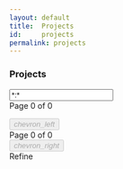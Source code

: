 ```yaml
---
layout: default
title:  Projects
id:     projects
permalink: projects
---
```


<div class="container">
  <section class="row projects-search section-block">
    <div class="col m7">
      <h3>Projects</h3>
    </div>
    <div class="col m5">
      <input id="projects-search-input" class="search-input" type="text" value="*:*" placeholder="Search Projects">
      <i class="fa fa-search" aria-hidden="true"></i>
    </div>
  </section>

  <section class="row">
    <div class="col m8" style="position:relative">
      <div class="projects-pagecount" style="top: -36px;">Page <span class="projects-current">0</span> of <span class="projects-last">0</span></div>
      <div class="projects-search-results">
        <ul>
          <!-- search results go here -->
        </ul>
      </div>
      <div class="projects-paging">
        <button class="projects-prev" disabled><i class="small material-icons">chevron_left</i></button>
        <div class="projects-pagecount">Page <span class="projects-current">0</span> of <span class="projects-last">0</span></div>
        <button class="projects-next" disabled><i class="small material-icons">chevron_right</i></button>
      </div>
    </div>
    <div class="col m1"> </div>
    <div class="col m3" style="position:relative">
      <div class="projects-search-refine">Refine</div>
      <div class="projects-search-facets">
        <!-- search facets go here -->
      </div>
    </div>
  </section>
</div>

<script>
  var siteStrategies = {};
  {% for strategy in site.strategies %}
  siteStrategies['{{ strategy.permalink }}'] = '{{ strategy.title }}';
  {% endfor %}
</script>
